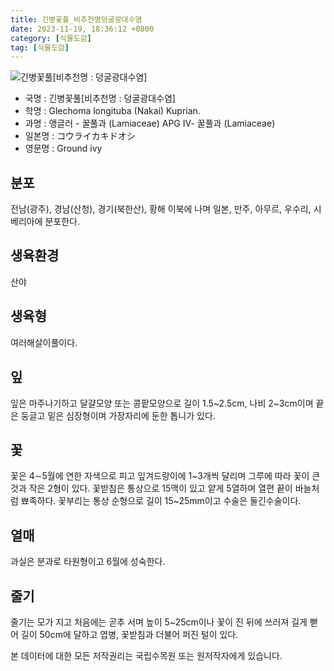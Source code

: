```yaml
---
title: 긴병꽃풀_비추천명덩굴광대수염
date: 2023-11-19, 18:36:12 +0800
category: [식물도감]
tag: [식물도감]
---
```




![긴병꽃풀[비추천명 : 덩굴광대수염]](http://www.nature.go.kr/fileUpload/plants/basic/Labiatae/Glechoma/15772/1_th2.JPG)
- 국명 : 긴병꽃풀[비추천명 : 덩굴광대수염]
- 학명 : Glechoma longituba (Nakai) Kuprian.
- 과명 : 앵글러 - 꿀풀과 (Lamiaceae) APG Ⅳ- 꿀풀과 (Lamiaceae)
- 일본명 : コウライカキドオシ
- 영문명 : Ground ivy


## 분포
전남(광주), 경남(산청), 경기(북한산), 황해 이북에 나며 일본, 만주, 아무르, 우수리, 시베리아에 분포한다.
## 생육환경
산야
## 생육형
여러해살이풀이다.
## 잎
잎은 마주나기하고 달걀모양 또는 콩팥모양으로 길이 1.5~2.5cm, 나비 2~3cm이며 끝은 둥글고 밑은 심장형이며 가장자리에 둔한 톱니가 있다.
## 꽃
꽃은 4∼5월에 연한 자색으로 피고 잎겨드랑이에 1~3개씩 달리며 그루에 따라 꽃이 큰 것과 작은 2형이 있다. 꽃받침은 통상으로 15맥이 있고 얕게 5열하며 열편 끝이 바늘처럼 뾰족하다. 꽃부리는 통상 순형으로 길이 15~25mm이고 수술은 둘긴수술이다. 
## 열매
과실은 분과로 타원형이고 6월에 성숙한다.
## 줄기
줄기는 모가 지고 처음에는 곧추 서며 높이 5~25cm이나 꽃이 진 뒤에 쓰러져 길게 뻗어 길이 50cm에 달하고 엽병, 꽃받침과 더불어 퍼진 털이 있다.






본 데이터에 대한 모든 저작권리는 국립수목원 또는 원저작자에게 있습니다.
